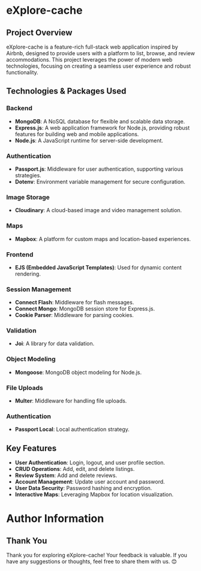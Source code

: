 # eXplore-cache

## Project Overview

eXplore-cache is a feature-rich full-stack web application inspired by Airbnb, designed to provide users with a platform to list, browse, and review accommodations. This project leverages the power of modern web technologies, focusing on creating a seamless user experience and robust functionality.

## Technologies & Packages Used

### Backend

- **MongoDB**: A NoSQL database for flexible and scalable data storage.
- **Express.js**: A web application framework for Node.js, providing robust features for building web and mobile applications.
- **Node.js**: A JavaScript runtime for server-side development.

### Authentication

- **Passport.js**: Middleware for user authentication, supporting various strategies.
- **Dotenv**: Environment variable management for secure configuration.

### Image Storage

- **Cloudinary**: A cloud-based image and video management solution.

### Maps

- **Mapbox**: A platform for custom maps and location-based experiences.

### Frontend

- **EJS (Embedded JavaScript Templates)**: Used for dynamic content rendering.

### Session Management

- **Connect Flash**: Middleware for flash messages.
- **Connect Mongo**: MongoDB session store for Express.js.
- **Cookie Parser**: Middleware for parsing cookies.

### Validation

- **Joi**: A library for data validation.

### Object Modeling

- **Mongoose**: MongoDB object modeling for Node.js.

### File Uploads

- **Multer**: Middleware for handling file uploads.

### Authentication

- **Passport Local**: Local authentication strategy.

## Key Features

- **User Authentication**: Login, logout, and user profile section.
- **CRUD Operations**: Add, edit, and delete listings.
- **Review System**: Add and delete reviews.
- **Account Management**: Update user account and password.
- **User Data Security**: Password hashing and encryption.
- **Interactive Maps**: Leveraging Mapbox for location visualization.

# Author Information



## Thank You

Thank you for exploring eXplore-cache! Your feedback is valuable. If you have any suggestions or thoughts, feel free to share them with us. 😊
